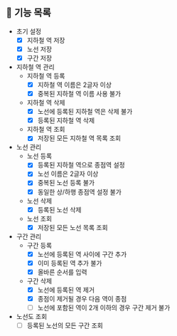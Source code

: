## 🚀 기능 목록
* 초기 설정
  * [x] 지하철 역 저장
  * [x] 노선 저장
  * [x] 구간 저장
* 지하철 역 관리
  * 지하철 역 등록
    * [x] 지하철 역 이름은 2글자 이상
    * [x] 중복된 지하철 역 이름 사용 불가
  * 지하철 역 삭제
    * [x] 노선에 등록된 지하철 역은 삭제 불가 
    * [x] 등록된 지하철 역 삭제
  * 지하철 역 조회
    * [x] 저장된 모든 지하철 역 목록 조회
* 노선 관리
  * 노선 등록
    * [x] 등록된 지하철 역으로 종점역 설정
    * [x] 노선 이름은 2글자 이상
    * [x] 중복된 노선 등록 불가
    * [x] 동일한 상/하행 종점역 설정 불가
  * 노선 삭제
    * [x] 등록된 노선 삭제
  * 노선 조회
    * [x] 저장된 모든 노선 목록 조회
* 구간 관리
  * 구간 등록
    * [x] 노선에 등록된 역 사이에 구간 추가
    * [x] 이미 등록된 역 추가 불가
    * [x] 올바른 순서를 입력
  * 구간 삭제
    * [x] 노선에 등록된 역 제거
    * [x] 종점이 제거될 경우 다음 역이 종점
    * [ ] 노선에 포함된 역이 2개 이하의 경우 구간 제거 불가
* 노선도 조회
  * [ ] 등록된 노선의 모든 구간 조회